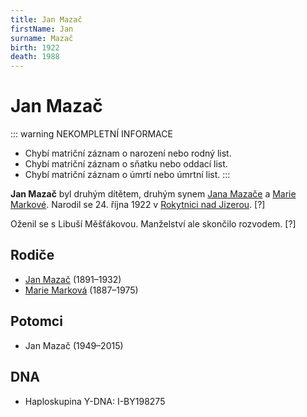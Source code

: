 ```yaml
---
title: Jan Mazač
firstName: Jan
surname: Mazač
birth: 1922
death: 1988
---
```

# Jan Mazač

::: warning NEKOMPLETNÍ INFORMACE
* Chybí matriční záznam o narození nebo rodný list.
* Chybí matriční záznam o sňatku nebo oddací list.
* Chybí matriční záznam o úmrtí nebo úmrtní list.
:::

**Jan Mazač** byl druhým dítětem, druhým synem [Jana Mazače](mazac-jan-1891.md) a [Marie Markové](markova-marie-1887.md). Narodil se 24. října 1922 v [Rokytnici nad Jizerou](https://cs.wikipedia.org/wiki/Rokytnice_nad_Jizerou). [?]

Oženil se s Libuší Měšťákovou. Manželství ale skončilo rozvodem. [?]


## Rodiče

- [Jan Mazač](mazac-jan-1891.md) (1891–1932)
- [Marie Marková](markova-marie-1887.md) (1887–1975)


## Potomci

- Jan Mazač (1949–2015)


## DNA

- Haploskupina Y-DNA: I-BY198275
